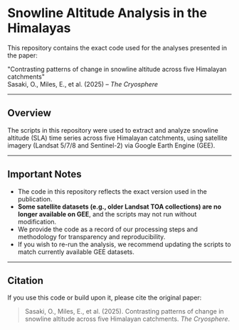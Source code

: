 # Snowline Altitude Analysis in the Himalayas

This repository contains the exact code used for the analyses presented in the paper:

"Contrasting patterns of change in snowline altitude across five Himalayan catchments"  
Sasaki, O., Miles, E., et al. (2025) – _The Cryosphere_  

---

## Overview

The scripts in this repository were used to extract and analyze snowline altitude (SLA) time series across five Himalayan catchments, using satellite imagery (Landsat 5/7/8 and Sentinel-2) via Google Earth Engine (GEE).

---

## Important Notes

- The code in this repository reflects the exact version used in the publication.
- **Some satellite datasets (e.g., older Landsat TOA collections) are no longer available on GEE**, and the scripts may not run without modification.
- We provide the code as a record of our processing steps and methodology for transparency and reproducibility.
- If you wish to re-run the analysis, we recommend updating the scripts to match currently available GEE datasets.

---

## Citation

If you use this code or build upon it, please cite the original paper:

> Sasaki, O., Miles, E., et al. (2025). Contrasting patterns of change in snowline altitude across five Himalayan catchments. *The Cryosphere*.
